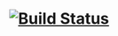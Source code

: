 # [![Build Status](https://git.cmacinfo.com/chris/admin_ceph/badges/master/build.svg)](https://git.cmacinfo.com/chris/admin_ceph/builds)
